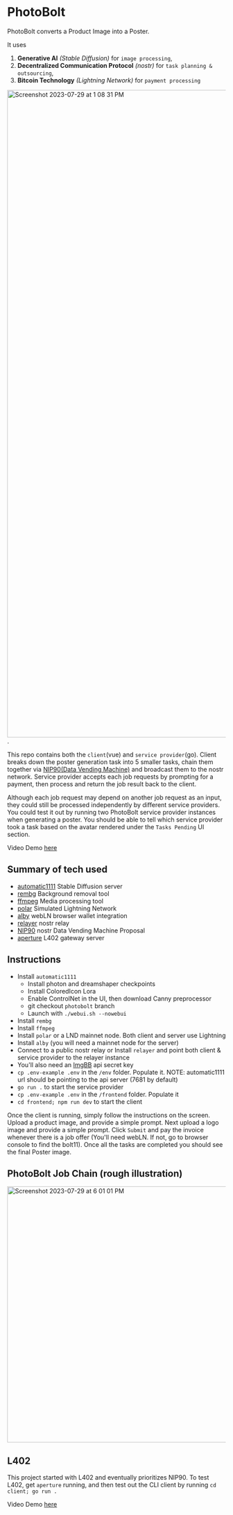 # PhotoBolt
PhotoBolt converts a Product Image into a Poster.

It uses
1. **Generative AI** *(Stable Diffusion)* for `image processing`,
2. **Decentralized Communication Protocol** *(nostr)* for `task planning & outsourcing`,
3. **Bitcoin Technology** *(Lightning Network)* for `payment processing`

<img width="1494" alt="Screenshot 2023-07-29 at 1 08 31 PM" src="https://github.com/lnconsole/PhotoBolt/assets/43709958/8b2a5966-d402-49d9-b95e-dd6550db98e0">
.
  
This repo contains both the `client`(vue) and `service provider`(go). Client breaks down the poster generation task into 5 smaller tasks, chain them together via [NIP90(Data Vending Machine)](https://github.com/nostr-protocol/nips/blob/vending-machine/90.md) and broadcast them to the nostr network. Service provider accepts each job requests by prompting for a payment, then process and return the job result back to the client.

Although each job request may depend on another job request as an input, they could still be processed independently by different service providers. You could test it out by running two PhotoBolt service provider instances when generating a poster. You should be able to tell which service provider took a task based on the avatar rendered under the `Tasks Pending` UI section.

Video Demo [here](https://youtu.be/xex9rEsrU5I)

## Summary of tech used
- [automatic1111](https://github.com/AUTOMATIC1111/stable-diffusion-webui) Stable Diffusion server
- [rembg](https://github.com/danielgatis/rembg) Background removal tool
- [ffmpeg](https://ffmpeg.org/) Media processing tool
- [polar](https://github.com/jamaljsr/polar) Simulated Lightning Network
- [alby](https://getalby.com/#alby-extension) webLN browser wallet integration
- [relayer](https://github.com/fiatjaf/relayer) nostr relay
- [NIP90](https://github.com/nostr-protocol/nips/blob/vending-machine/90.md) nostr Data Vending Machine Proposal
- [aperture](https://github.com/lightninglabs/aperture) L402 gateway server

## Instructions
- Install `automatic1111`
  - Install photon and dreamshaper checkpoints
  - Install ColoredIcon Lora
  - Enable ControlNet in the UI, then download Canny preprocessor
  - git checkout `photobolt` branch
  - Launch with `./webui.sh --nowebui`
- Install `rembg`
- Install `ffmpeg`
- Install `polar` or a LND mainnet node. Both client and server use Lightning
- Install `alby` (you will need a mainnet node for the server)
- Connect to a public nostr relay or Install `relayer` and point both client & service provider to the relayer instance
- You'll also need an [ImgBB](https://imgbb.com/) api secret key
- `cp .env-example .env` in the `/env` folder. Populate it. NOTE: automatic1111 url should be pointing to the api server (7681 by default)
- `go run .` to start the service provider
- `cp .env-example .env` in the `/frontend` folder. Populate it
- `cd frontend; npm run dev` to start the client

Once the client is running, simply follow the instructions on the screen. Upload a product image, and provide a simple prompt. Next upload a logo image and provide a simple prompt. Click `Submit` and pay the invoice whenever there is a job offer (You'll need webLN. If not, go to browser console to find the bolt11). Once all the tasks are completed you should see the final Poster image.

## PhotoBolt Job Chain (rough illustration)
<img width="591" alt="Screenshot 2023-07-29 at 6 01 01 PM" src="https://github.com/lnconsole/PhotoBolt/assets/43709958/53795b55-709f-410e-924d-5b0ad0236cd2">

## L402
This project started with L402 and eventually prioritizes NIP90. To test L402, get `aperture` running, and then test out the CLI client by running `cd client; go run .`

Video Demo [here](https://www.youtube.com/watch?v=TsCNUxBWcvg)
